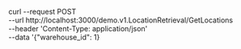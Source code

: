 curl --request POST \
  --url http://localhost:3000/demo.v1.LocationRetrieval/GetLocations \
  --header 'Content-Type: application/json' \
  --data '{"warehouse_id": 1}
